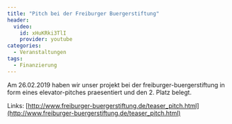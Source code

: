 ```yaml
---
title: "Pitch bei der Freiburger Buergerstiftung"
header:
  video:
    id: xHuKRki3TlI
    provider: youtube
categories:
  - Veranstaltungen
tags:
  - Finanzierung
---
```


Am 26.02.2019 haben wir unser projekt bei der freiburger-buergerstiftung in form eines elevator-pitches praesentiert und den 2. Platz belegt.


Links:
[http://www.freiburger-buergerstiftung.de/teaser_pitch.html](http://www.freiburger-buergerstiftung.de/teaser_pitch.html)